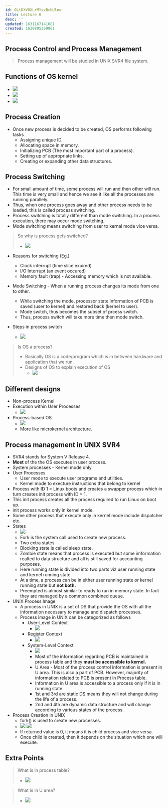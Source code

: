 ```yaml
---
id: 0LtDXV0XLrMYsvBcbUlnw
title: Lecture 6
desc: ''
updated: 1631167141681
created: 1630895369961
---
```

## Process Control and Process Management

> Process management will be studied in UNIX SVR4 file system.

## Functions of OS kernel

- ![](/assets/images/2021-09-06-08-10-29.png)
- ![](/assets/images/2021-09-06-08-13-17.png)
- ![](/assets/images/2021-09-06-08-13-59.png)

## Process Creation

- Once new process is decided to be created, OS performs following tasks
  - Assigning unique ID.
  - Allocating space in memory.
  - Initializing PCB (The most important part of a process).
  - Setting up of appropriate links.
  - Creating or expanding other data structures.

## Process Switching

- For small amount of time, some process will run and then other will run. This time is very small and hence we see it like all the processes are running parallely.
- Thus, when one process goes away and other process needs to be loaded, this is called process switching.
- Process switching is totally different than mode switching. In a process execution, there may occur mode switching. 
- Mode switching means switching from user to kernal mode vice versa.

> So why is process gets switched?
>
> - ![](/assets/images/2021-09-06-08-23-14.png)

- Reasons for switching (Eg.)
  - Clock interrupt (time slice expired)
  - I/O Interrupt (an event occured)
  - Memory fault (trap) - Accessing memory which is not available.

- Mode Switching - When a running process changes its mode from one to other.
  - While switching the mode, processor state information of PCB is saved (user to kernel) and restored back (kernel to user).
  - Mode switch, thus becomes the subset of prcess switch.
  - Thus, process switch will take more time then mode switch.

- Steps in process switch
  - ![](/assets/images/2021-09-06-08-28-44.png)

> Is OS a process?
>
> - Basically OS is a code/program which is in between hardware and application that we run.
> - Designs of OS to explain execution of OS
>   - ![](/assets/images/2021-09-06-08-33-06.png)

## Different designs

- Non-process Kernel
- Execution within User Processes
  - ![](/assets/images/2021-09-06-08-36-42.png)
- Process-based OS
  - ![](/assets/images/2021-09-06-08-37-48.png)
  - More like microkernel architecture.

## Process management in UNIX SVR4

- SVR4 stands for System V Release 4.
- **Most** of the the OS executes in user process.
- System processes - Kernel mode only
- User Processes
  - User mode to execute user programs and utilities.
  - Kernel mode to execture instructions that belong to kernel
- Process with ID 1 = Linux boots and creates a swapper process which in turn creates init process with ID = 1.
- This init process creates all the process required to run Linux on boot up.
- init process works only in kernel mode.
- Some other process that execute only in kernel mode include dispatcher etc.
- States
  - ![](/assets/images/2021-09-06-08-47-29.png)
  - Fork is the system call used to create new process.
  - Two extra states
  - Blocking state is called sleep state.
  - Zombie state means that process is executed but some imformation realted to data structure and all is still saved for accounting purposes.
  - Here running state is divided into two parts viz user running state and kernel running state.
  - At a time, a process can be in either user running state or kernel running state but **not both.**
  - Preempted is almost similar to ready to run in memory state. In fact they are managed by a common combined queue.
- UNIX Process Image
  - A process in UNIX is a set of DS that provide the OS with all the information necessary to manage and dispatch processes.
  - Process image in UNIX can be categorized as follows
    - User-Level Context
      - ![](/assets/images/2021-09-09-11-14-50.png)
    - Register Context
      - ![](/assets/images/2021-09-09-11-15-08.png)
    - System-Level Context
      - ![](/assets/images/2021-09-09-11-15-54.png)
      - Most of the information regarding PCB is maintained in process table and they **must be accessible to kernel.**
      - U Area - Most of the process control information is present in U area. This is also a part of PCB. However, majority of information related to PCB is present in Process table.
      - Information in U area is accessible to a process only if it is in running state.
      - 1st and 3rd are static DS means they will not change during the life of a process.
      - 2nd and 4th are dynamic data structure and will change according to various states of the process.
- Process Creation in UNIX
  - fork() is used to create new processes.
  - ![](/assets/images/2021-09-09-11-26-30.png)
    ![](/assets/images/2021-09-09-11-27-38.png)
  - If returned value is 0, it means it is child process and vice versa.
  - Once child is created, then it depends on the situation which one will execute.
          

## Extra Points

> What is in process table?
>
> - ![](/assets/images/2021-09-09-11-22-44.png)

> What is in U area?
>
> - ![](/assets/images/2021-09-09-11-23-18.png)

